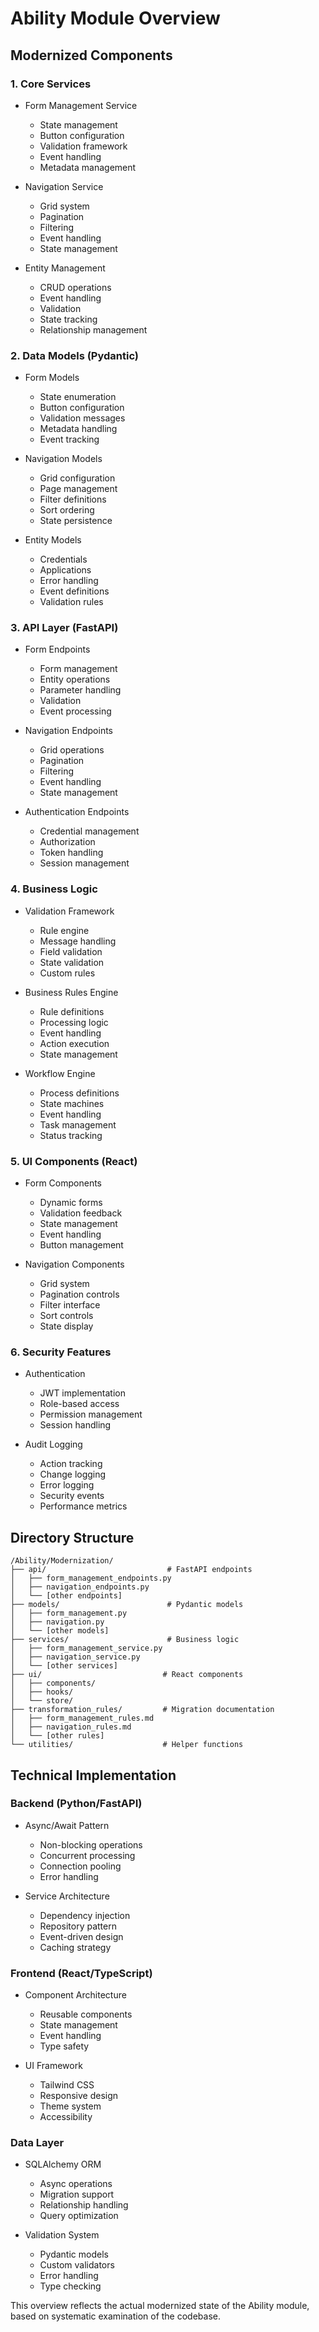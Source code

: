 # Ability Module Overview

## Modernized Components

### 1. Core Services
- Form Management Service
  * State management
  * Button configuration
  * Validation framework
  * Event handling
  * Metadata management

- Navigation Service
  * Grid system
  * Pagination
  * Filtering
  * Event handling
  * State management

- Entity Management
  * CRUD operations
  * Event handling
  * Validation
  * State tracking
  * Relationship management

### 2. Data Models (Pydantic)
- Form Models
  * State enumeration
  * Button configuration
  * Validation messages
  * Metadata handling
  * Event tracking

- Navigation Models
  * Grid configuration
  * Page management
  * Filter definitions
  * Sort ordering
  * State persistence

- Entity Models
  * Credentials
  * Applications
  * Error handling
  * Event definitions
  * Validation rules

### 3. API Layer (FastAPI)
- Form Endpoints
  * Form management
  * Entity operations
  * Parameter handling
  * Validation
  * Event processing

- Navigation Endpoints
  * Grid operations
  * Pagination
  * Filtering
  * Event handling
  * State management

- Authentication Endpoints
  * Credential management
  * Authorization
  * Token handling
  * Session management

### 4. Business Logic
- Validation Framework
  * Rule engine
  * Message handling
  * Field validation
  * State validation
  * Custom rules

- Business Rules Engine
  * Rule definitions
  * Processing logic
  * Event handling
  * Action execution
  * State management

- Workflow Engine
  * Process definitions
  * State machines
  * Event handling
  * Task management
  * Status tracking

### 5. UI Components (React)
- Form Components
  * Dynamic forms
  * Validation feedback
  * State management
  * Event handling
  * Button management

- Navigation Components
  * Grid system
  * Pagination controls
  * Filter interface
  * Sort controls
  * State display

### 6. Security Features
- Authentication
  * JWT implementation
  * Role-based access
  * Permission management
  * Session handling

- Audit Logging
  * Action tracking
  * Change logging
  * Error logging
  * Security events
  * Performance metrics

## Directory Structure
```
/Ability/Modernization/
├── api/                           # FastAPI endpoints
│   ├── form_management_endpoints.py
│   ├── navigation_endpoints.py
│   └── [other endpoints]
├── models/                        # Pydantic models
│   ├── form_management.py
│   ├── navigation.py
│   └── [other models]
├── services/                      # Business logic
│   ├── form_management_service.py
│   ├── navigation_service.py
│   └── [other services]
├── ui/                           # React components
│   ├── components/
│   ├── hooks/
│   └── store/
├── transformation_rules/         # Migration documentation
│   ├── form_management_rules.md
│   ├── navigation_rules.md
│   └── [other rules]
└── utilities/                    # Helper functions
```

## Technical Implementation

### Backend (Python/FastAPI)
- Async/Await Pattern
  * Non-blocking operations
  * Concurrent processing
  * Connection pooling
  * Error handling

- Service Architecture
  * Dependency injection
  * Repository pattern
  * Event-driven design
  * Caching strategy

### Frontend (React/TypeScript)
- Component Architecture
  * Reusable components
  * State management
  * Event handling
  * Type safety

- UI Framework
  * Tailwind CSS
  * Responsive design
  * Theme system
  * Accessibility

### Data Layer
- SQLAlchemy ORM
  * Async operations
  * Migration support
  * Relationship handling
  * Query optimization

- Validation System
  * Pydantic models
  * Custom validators
  * Error handling
  * Type checking

This overview reflects the actual modernized state of the Ability module, based on systematic examination of the codebase.

